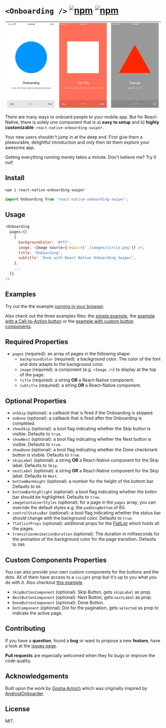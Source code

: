 # `<Onboarding />` [![npm](https://img.shields.io/npm/v/react-native-onboarding-swiper.svg)](https://www.npmjs.com/package/react-native-onboarding-swiper) [![npm](https://img.shields.io/npm/dm/react-native-onboarding-swiper.svg)](https://www.npmjs.com/package/react-native-onboarding-swiper)

| ![](demo/simple1.png) | ![](demo/simple2.png) | ![](demo/simple3.png) |
| --------------------- | --------------------- | --------------------- |


There are many ways to onboard people to your mobile app. But for React-Native, there is solely _one_ component that is a) **easy to setup** and b) **highly customizable**: `react-native-onboarding-swiper`.

Your new users shouldn't jump in at the deep end. First give them a pleasurable, delightful introduction and only then let them explore your awesome app.

Getting everything running merely takes a minute. Don't believe me? Try it out!

## Install

```
npm i react-native-onboarding-swiper
```

```js
import Onboarding from 'react-native-onboarding-swiper';
```

## Usage

```js
<Onboarding
  pages={[
    {
      backgroundColor: '#fff',
      image: <Image source={require('./images/circle.png')} />,
      title: 'Onboarding',
      subtitle: 'Done with React Native Onboarding Swiper',
    },
    ...
  ]}
/>
```

## Examples

Try out the the example [running in your browser](https://snack.expo.io/rk80s-CDz).

Also check out the three examples files: the [simple example](examples/Simple.js), the [example with a Call-to-Action button](examples/WithCTA.js) or the [example with custom button components](examples/CustomButtons.js).

## Required Properties

* `pages` (required): an array of pages in the following shape:
  * `backgroundColor` (required): a background color. The color of the font and dots adapts to the background color.
  * `image` (required): a component (e.g. `<Image />`) to display at the top of the page.
  * `title` (required): a string **OR** a React-Native component.
  * `subtitle` (required): a string **OR** a React-Native component.

## Optional Properties

* `onSkip` (optional): a callback that is fired if the Onboarding is skipped.
* `onDone` (optional): a callback that is fired after the Onboarding is completed.
* `showSkip` (optional): a bool flag indicating whether the Skip button is visible. Defaults to `true`.
* `showNext` (optional): a bool flag indicating whether the Next button is visible. Defaults to `true`.
* `showDone` (optional): a bool flag indicating whether the Done checkmark button is visible. Defaults to `true`.
* `skipLabel` (optional): a string **OR** a React-Native component for the Skip label. Defaults to `Skip`.
* `nextLabel` (optional): a string **OR** a React-Native component for the Skip label. Defaults to `Next`.
* `bottomBarHeight` (optional): a number for the height of the bottom bar. Defaults to `60`.
* `bottomBarHighlight` (optional): a bool flag indicating whether the bottm bar should be highlighted. Defaults to `true`.
* `imageContainerStyles` (optional): for a page in the `pages` array, you can override the default styles e.g. the `paddingBottom` of 60.
* `controlStatusBar` (optional): a bool flag indicating whether the status bar should change with the background color. Defaults to `true`.
* `flatlistProps` (optional): additional props for the [FlatList](https://facebook.github.io/react-native/docs/flatlist.html) which holds all the pages.
* `transitionAnimationDuration` (optional): The duration in milliseconds for the animation of the background color for the page transition. Defaults to `500`.

## Custom Components Properties

You can also provide your own custom components for the buttons and the dots. All of them have access to a `isLight` prop but it's up to you what you do with it. Also checkout [this example](examples/CustomButtons.js).

* `SkipButtonComponent` (optional): Skip Button, gets `skipLabel` as prop.
* `NextButtonComponent` (optional): Next Button, gets `nextLabel` as prop.
* `DoneButtonComponent` (optional): Done Button.
* `DotComponent` (optional): Dot for the pagination, gets `selected` as prop to indicate the active page.

## Contributing

If you have a **question**, found a **bug** or want to propose a new **feature**, have a look at the [issues page](https://github.com/jfilter/react-native-onboarding-swiper/issues).

**Pull requests** are especially welcomed when they fix bugs or improve the code quality.

## Acknowledgements

Built upon the work by [Gosha Arinich](https://github.com/goshakkk/react-native-simple-onboarding) which was originally inspired by [AndroidOnboarder](https://github.com/chyrta/AndroidOnboarder).

## License

MIT.
